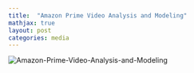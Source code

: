 ```yaml
---
title:  "Amazon Prime Video Analysis and Modeling"
mathjax: true
layout: post
categories: media
---
```


![Amazon-Prime-Video-Analysis-and-Modeling](https://github.com/tammysilva/tammyts.github.io/assets/86021390/bbc3e031-ec6e-495f-b588-275d838a8853)
